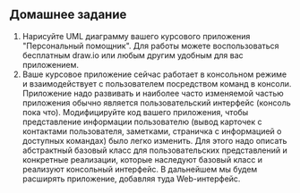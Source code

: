 ## Домашнее задание
1. Нарисуйте UML диаграмму вашего курсового приложения "Персональный помощник". 
Для работы можете воспользоваться бесплатным draw.io или любым другим удобным для вас приложением.
2. Ваше курсовое приложение сейчас работает в консольном режиме и взаимодействует с пользователем посредством 
команд в консоли. Приложение надо развивать и наиболее часто изменяемой частью приложения обычно является 
пользовательский интерфейс (консоль пока что). Модифицируйте код вашего приложения, чтобы представление 
информации пользователю (вывод карточек с контактами пользователя, заметками, страничка с информацией о
доступных командах) было легко изменить. Для этого надо описать абстрактный базовый класс для пользовательских 
представлений и конкретные реализации, которые наследуют базовый класс и реализуют консольный интерфейс. 
В дальнейшем мы будем расширять приложение, добавляя туда Web-интерфейс.